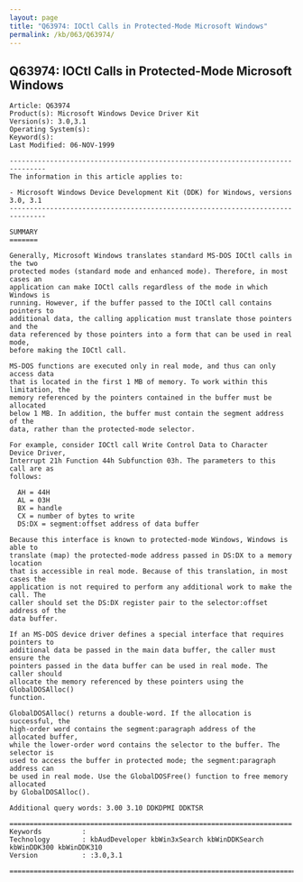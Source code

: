 ```yaml
---
layout: page
title: "Q63974: IOCtl Calls in Protected-Mode Microsoft Windows"
permalink: /kb/063/Q63974/
---
```


## Q63974: IOCtl Calls in Protected-Mode Microsoft Windows

	Article: Q63974
	Product(s): Microsoft Windows Device Driver Kit
	Version(s): 3.0,3.1
	Operating System(s): 
	Keyword(s): 
	Last Modified: 06-NOV-1999
	
	-------------------------------------------------------------------------------
	The information in this article applies to:
	
	- Microsoft Windows Device Development Kit (DDK) for Windows, versions 3.0, 3.1 
	-------------------------------------------------------------------------------
	
	SUMMARY
	=======
	
	Generally, Microsoft Windows translates standard MS-DOS IOCtl calls in the two
	protected modes (standard mode and enhanced mode). Therefore, in most cases an
	application can make IOCtl calls regardless of the mode in which Windows is
	running. However, if the buffer passed to the IOCtl call contains pointers to
	additional data, the calling application must translate those pointers and the
	data referenced by those pointers into a form that can be used in real mode,
	before making the IOCtl call.
	
	MS-DOS functions are executed only in real mode, and thus can only access data
	that is located in the first 1 MB of memory. To work within this limitation, the
	memory referenced by the pointers contained in the buffer must be allocated
	below 1 MB. In addition, the buffer must contain the segment address of the
	data, rather than the protected-mode selector.
	
	For example, consider IOCtl call Write Control Data to Character Device Driver,
	Interrupt 21h Function 44h Subfunction 03h. The parameters to this call are as
	follows:
	
	  AH = 44H
	  AL = 03H
	  BX = handle
	  CX = number of bytes to write
	  DS:DX = segment:offset address of data buffer
	
	Because this interface is known to protected-mode Windows, Windows is able to
	translate (map) the protected-mode address passed in DS:DX to a memory location
	that is accessible in real mode. Because of this translation, in most cases the
	application is not required to perform any additional work to make the call. The
	caller should set the DS:DX register pair to the selector:offset address of the
	data buffer.
	
	If an MS-DOS device driver defines a special interface that requires pointers to
	additional data be passed in the main data buffer, the caller must ensure the
	pointers passed in the data buffer can be used in real mode. The caller should
	allocate the memory referenced by these pointers using the GlobalDOSAlloc()
	function.
	
	GlobalDOSAlloc() returns a double-word. If the allocation is successful, the
	high-order word contains the segment:paragraph address of the allocated buffer,
	while the lower-order word contains the selector to the buffer. The selector is
	used to access the buffer in protected mode; the segment:paragraph address can
	be used in real mode. Use the GlobalDOSFree() function to free memory allocated
	by GlobalDOSAlloc().
	
	Additional query words: 3.00 3.10 DDKDPMI DDKTSR
	
	======================================================================
	Keywords          :  
	Technology        : kbAudDeveloper kbWin3xSearch kbWinDDKSearch kbWinDDK300 kbWinDDK310
	Version           : :3.0,3.1
	
	=============================================================================
	

